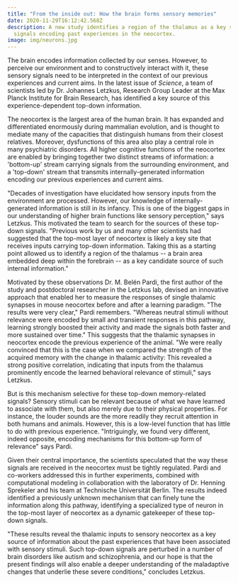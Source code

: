 ```yaml
---
title: "From the inside out: How the brain forms sensory memories"
date: 2020-11-29T16:12:42.568Z
description: A new study identifies a region of the thalamus as a key source of
  signals encoding past experiences in the neocortex.
image: img/neurons.jpg
---
```

<!--StartFragment-->

The brain encodes information collected by our senses. However, to perceive our environment and to constructively interact with it, these sensory signals need to be interpreted in the context of our previous experiences and current aims. In the latest issue of *Science*, a team of scientists led by Dr. Johannes Letzkus, Research Group Leader at the Max Planck Institute for Brain Research, has identified a key source of this experience-dependent top-down information.

The neocortex is the largest area of the human brain. It has expanded and differentiated enormously during mammalian evolution, and is thought to mediate many of the capacities that distinguish humans from their closest relatives. Moreover, dysfunctions of this area also play a central role in many psychiatric disorders. All higher cognitive functions of the neocortex are enabled by bringing together two distinct streams of information: a 'bottom-up' stream carrying signals from the surrounding environment, and a 'top-down' stream that transmits internally-generated information encoding our previous experiences and current aims.

"Decades of investigation have elucidated how sensory inputs from the environment are processed. However, our knowledge of internally-generated information is still in its infancy. This is one of the biggest gaps in our understanding of higher brain functions like sensory perception," says Letzkus. This motivated the team to search for the sources of these top-down signals. "Previous work by us and many other scientists had suggested that the top-most layer of neocortex is likely a key site that receives inputs carrying top-down information. Taking this as a starting point allowed us to identify a region of the thalamus -- a brain area embedded deep within the forebrain -- as a key candidate source of such internal information."

Motivated by these observations Dr. M. Belén Pardi, the first author of the study and postdoctoral researcher in the Letzkus lab, devised an innovative approach that enabled her to measure the responses of single thalamic synapses in mouse neocortex before and after a learning paradigm. "The results were very clear," Pardi remembers. "Whereas neutral stimuli without relevance were encoded by small and transient responses in this pathway, learning strongly boosted their activity and made the signals both faster and more sustained over time." This suggests that the thalamic synapses in neocortex encode the previous experience of the animal. "We were really convinced that this is the case when we compared the strength of the acquired memory with the change in thalamic activity: This revealed a strong positive correlation, indicating that inputs from the thalamus prominently encode the learned behavioral relevance of stimuli," says Letzkus.

But is this mechanism selective for these top-down memory-related signals? Sensory stimuli can be relevant because of what we have learned to associate with them, but also merely due to their physical properties. For instance, the louder sounds are the more readily they recruit attention in both humans and animals. However, this is a low-level function that has little to do with previous experience. "Intriguingly, we found very different, indeed opposite, encoding mechanisms for this bottom-up form of relevance" says Pardi.

Given their central importance, the scientists speculated that the way these signals are received in the neocortex must be tightly regulated. Pardi and co-workers addressed this in further experiments, combined with computational modeling in collaboration with the laboratory of Dr. Henning Sprekeler and his team at Technische Universität Berlin. The results indeed identified a previously unknown mechanism that can finely tune the information along this pathway, identifying a specialized type of neuron in the top-most layer of neocortex as a dynamic gatekeeper of these top-down signals.

"These results reveal the thalamic inputs to sensory neocortex as a key source of information about the past experiences that have been associated with sensory stimuli. Such top-down signals are perturbed in a number of brain disorders like autism and schizophrenia, and our hope is that the present findings will also enable a deeper understanding of the maladaptive changes that underlie these severe conditions," concludes Letzkus.

<!--EndFragment-->